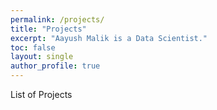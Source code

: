 ```yaml
---
permalink: /projects/
title: "Projects"
excerpt: "Aayush Malik is a Data Scientist."
toc: false
layout: single
author_profile: true
---
```

List of Projects